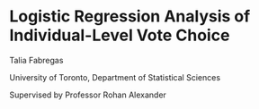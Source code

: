 # Logistic Regression Analysis of Individual-Level Vote Choice

Talia Fabregas 

University of Toronto, Department of Statistical Sciences 

Supervised by Professor Rohan Alexander 
